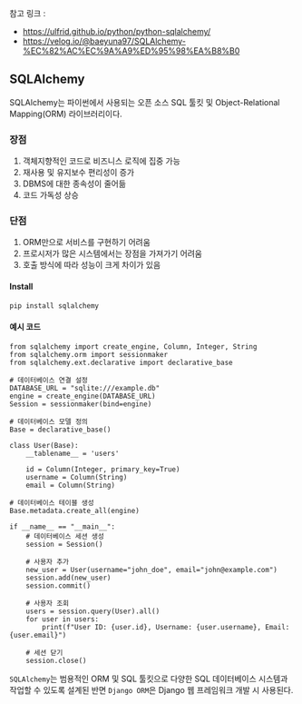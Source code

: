 참고 링크 :
- https://ulfrid.github.io/python/python-sqlalchemy/
- https://velog.io/@baeyuna97/SQLAlchemy-%EC%82%AC%EC%9A%A9%ED%95%98%EA%B8%B0

SQLAlchemy
---
SQLAlchemy는 파이썬에서 사용되는 오픈 소스 SQL 툴킷 및 Object-Relational Mapping(ORM) 라이브러리이다.

### 장점
1. 객체지향적인 코드로 비즈니스 로직에 집중 가능
2. 재사용 및 유지보수 편리성이 증가
3. DBMS에 대한 종속성이 줄어듦
4. 코드 가독성 상승

### 단점
1. ORM만으로 서비스를 구현하기 어려움
2. 프로시저가 많은 시스템에서는 장점을 가져가기 어려움
3. 호출 방식에 따라 성능이 크게 차이가 있음

#### Install
```
pip install sqlalchemy
```

#### 예시 코드
```
from sqlalchemy import create_engine, Column, Integer, String
from sqlalchemy.orm import sessionmaker
from sqlalchemy.ext.declarative import declarative_base

# 데이터베이스 연결 설정
DATABASE_URL = "sqlite:///example.db"
engine = create_engine(DATABASE_URL)
Session = sessionmaker(bind=engine)

# 데이터베이스 모델 정의
Base = declarative_base()

class User(Base):
    __tablename__ = 'users'

    id = Column(Integer, primary_key=True)
    username = Column(String)
    email = Column(String)

# 데이터베이스 테이블 생성
Base.metadata.create_all(engine)

if __name__ == "__main__":
    # 데이터베이스 세션 생성
    session = Session()

    # 사용자 추가
    new_user = User(username="john_doe", email="john@example.com")
    session.add(new_user)
    session.commit()

    # 사용자 조회
    users = session.query(User).all()
    for user in users:
        print(f"User ID: {user.id}, Username: {user.username}, Email: {user.email}")

    # 세션 닫기
    session.close()
```

`SQLAlchemy`는 범용적인 ORM 및 SQL 툴킷으로 다양한 SQL 데이터베이스 시스템과 작업할 수 있도록 설계된 반면 `Django ORM`은 Django 웹 프레임워크 개발 시 사용된다.
